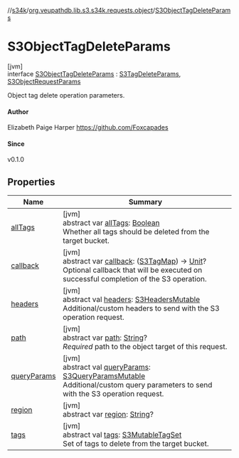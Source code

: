 //[s34k](../../../index.md)/[org.veupathdb.lib.s3.s34k.requests.object](../index.md)/[S3ObjectTagDeleteParams](index.md)

# S3ObjectTagDeleteParams

[jvm]\
interface [S3ObjectTagDeleteParams](index.md) : [S3TagDeleteParams](../../org.veupathdb.lib.s3.s34k.requests/-s3-tag-delete-params/index.md), [S3ObjectRequestParams](../-s3-object-request-params/index.md)

Object tag delete operation parameters.

#### Author

Elizabeth Paige Harper https://github.com/Foxcapades

#### Since

v0.1.0

## Properties

| Name | Summary |
|---|---|
| [allTags](../../org.veupathdb.lib.s3.s34k.requests/-s3-tag-delete-params/all-tags.md) | [jvm]<br>abstract var [allTags](../../org.veupathdb.lib.s3.s34k.requests/-s3-tag-delete-params/all-tags.md): [Boolean](https://kotlinlang.org/api/latest/jvm/stdlib/kotlin/-boolean/index.html)<br>Whether all tags should be deleted from the target bucket. |
| [callback](../../org.veupathdb.lib.s3.s34k.requests/-s3-tag-delete-params/callback.md) | [jvm]<br>abstract var [callback](../../org.veupathdb.lib.s3.s34k.requests/-s3-tag-delete-params/callback.md): ([S3TagMap](../../org.veupathdb.lib.s3.s34k.fields.tags/-s3-tag-map/index.md)) -&gt; [Unit](https://kotlinlang.org/api/latest/jvm/stdlib/kotlin/-unit/index.html)?<br>Optional callback that will be executed on successful completion of the S3 operation. |
| [headers](../../org.veupathdb.lib.s3.s34k.requests/-s3-request-params/headers.md) | [jvm]<br>abstract val [headers](../../org.veupathdb.lib.s3.s34k.requests/-s3-request-params/headers.md): [S3HeadersMutable](../../org.veupathdb.lib.s3.s34k.fields.headers/-s3-headers-mutable/index.md)<br>Additional/custom headers to send with the S3 operation request. |
| [path](../-s3-object-request-params/path.md) | [jvm]<br>abstract var [path](../-s3-object-request-params/path.md): [String](https://kotlinlang.org/api/latest/jvm/stdlib/kotlin/-string/index.html)?<br>*Required* path to the object target of this request. |
| [queryParams](../../org.veupathdb.lib.s3.s34k.requests/-s3-request-params/query-params.md) | [jvm]<br>abstract val [queryParams](../../org.veupathdb.lib.s3.s34k.requests/-s3-request-params/query-params.md): [S3QueryParamsMutable](../../org.veupathdb.lib.s3.s34k.fields.query_params/-s3-query-params-mutable/index.md)<br>Additional/custom query parameters to send with the S3 operation request. |
| [region](../../org.veupathdb.lib.s3.s34k.requests/-s3-region-request-params/region.md) | [jvm]<br>abstract var [region](../../org.veupathdb.lib.s3.s34k.requests/-s3-region-request-params/region.md): [String](https://kotlinlang.org/api/latest/jvm/stdlib/kotlin/-string/index.html)? |
| [tags](../../org.veupathdb.lib.s3.s34k.requests/-s3-tag-delete-params/tags.md) | [jvm]<br>abstract val [tags](../../org.veupathdb.lib.s3.s34k.requests/-s3-tag-delete-params/tags.md): [S3MutableTagSet](../../org.veupathdb.lib.s3.s34k.fields.tags/-s3-mutable-tag-set/index.md)<br>Set of tags to delete from the target bucket. |
